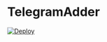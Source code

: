 # TelegramAdder
[![Deploy](https://www.herokucdn.com/deploy/button.svg)](https://heroku.com/deploy?template=https://github.com/Kuliyef/adder)

